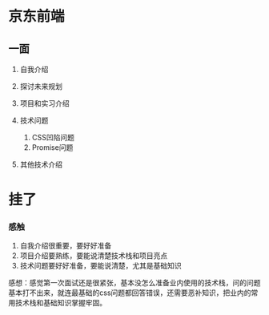 # 京东前端

## 一面

1. 自我介绍

2. 探讨未来规划

3. 项目和实习介绍

4. 技术问题

   1. CSS凹陷问题
   2. Promise问题

5. 其他技术介绍

# 挂了

### 感触

1. 自我介绍很重要，要好好准备
2. 项目介绍要熟练，要能说清楚技术栈和项目亮点
3. 技术问题要好好准备，要能说清楚，尤其是基础知识

感想：感觉第一次面试还是很紧张，基本没怎么准备业内使用的技术栈，问的问题基本打不出来，就连最基础的css问题都回答错误，还需要恶补知识，把业内的常用技术栈和基础知识掌握牢固。
